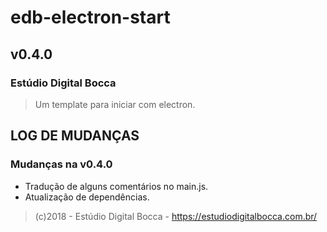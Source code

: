 # edb-electron-start

## v0.4.0

### Estúdio Digital Bocca

> Um template para iniciar com electron.

## LOG DE MUDANÇAS

### Mudanças na v0.4.0

- Tradução de alguns comentários no main.js.
- Atualização de dependências.

> (c)2018 - Estúdio Digital Bocca - https://estudiodigitalbocca.com.br/
